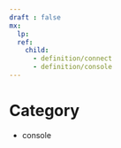 ```yaml
---
draft : false
mx:
  lp:
  ref:
    child:
      - definition/connect
      - definition/console
---
```



# Category
- console
